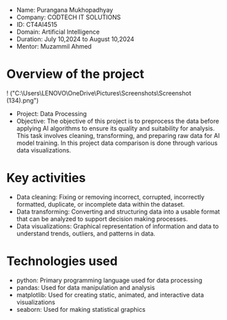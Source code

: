 * Name: Purangana Mukhopadhyay 
* Company: CODTECH IT SOLUTIONS 
* ID: CT4AI4515 
* Domain: Artificial Intelligence 
* Duration: July 10,2024 to August 10,2024 
* Mentor: Muzammil Ahmed
# Overview of the project
! ("C:\Users\LENOVO\OneDrive\Pictures\Screenshots\Screenshot (134).png")
* Project: Data Processing 
* Objective: The objective of this project is to preprocess the data before applying AI algorithms to ensure its quality and suitability for analysis. This task   involves cleaning, transforming, and preparing raw data for AI model training. In this project data comparison is done through various data visualizations.
# Key activities
* Data cleaning: Fixing or removing incorrect, corrupted, incorrectly formatted, duplicate, or incomplete data within the dataset.
* Data transforming: Converting and structuring data into a usable format that can be analyzed to support decision making processes.
* Data visualizations: Graphical representation of information and data to understand trends, outliers, and patterns in data.
# Technologies used
* python: Primary programming language used for data processing
* pandas: Used for data manipulation and analysis
* matplotlib: Used for creating static, animated, and interactive data visualizations
* seaborn: Used for making statistical graphics
